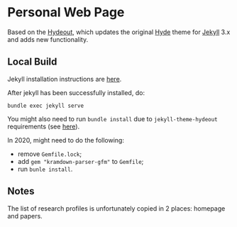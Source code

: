 # Personal Web Page

Based on the [Hydeout](https://github.com/fongandrew/hydeout),
which updates the original [Hyde](https://github.com/poole/hyde)
theme for [Jekyll](http://jekyllrb.com) 3.x and adds new functionality.

## Local Build

Jekyll installation instructions are [here](https://jekyllrb.com/docs/installation/ubuntu/).

After jekyll has been successfully installed, do:

    bundle exec jekyll serve

You might also need to run `bundle install` due to `jekyll-theme-hydeout` requirements (see [here](https://github.com/fongandrew/hydeout)).

In 2020, might need to do the following:

* remove `Gemfile.lock`;
* add `gem "kramdown-parser-gfm"` to `Gemfile`;
* run `bunle install`.

## Notes

The list of research profiles is unfortunately copied in 2 places:
homepage and papers.
